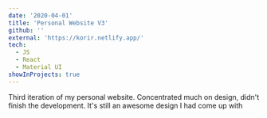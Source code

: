 ```yaml
---
date: '2020-04-01'
title: 'Personal Website V3'
github: ''
external: 'https://korir.netlify.app/'
tech:
  - JS
  - React
  - Material UI
showInProjects: true
---
```


Third iteration of my personal website. Concentrated much on design, didn't finish the development. It's still an awesome design I had come up with
